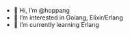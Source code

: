 - 👋 Hi, I’m @hoppang
- 👀 I’m interested in Golang, Elixir/Erlang
- 🌱 I’m currently learning Erlang

<!---
hoppang/hoppang is a ✨ special ✨ repository because its `README.md` (this file) appears on your GitHub profile.
You can click the Preview link to take a look at your changes.
--->

